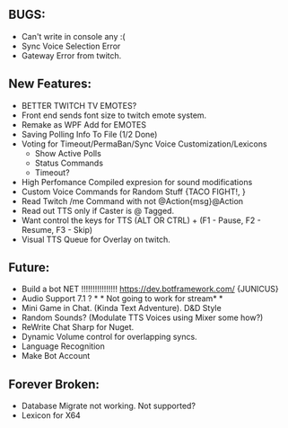 ﻿## BUGS:
* Can't write in console any :(
* Sync Voice Selection Error
* Gateway Error from twitch.

## New Features:
* BETTER TWITCH TV EMOTES?
* Front end sends font size to twitch emote system.
* Remake as WPF Add for EMOTES
* Saving Polling Info To File (1/2 Done)
* Voting for Timeout/PermaBan/Sync Voice Customization/Lexicons
	* Show Active Polls
	* Status Commands
	* Timeout?
* High Perfomance Compiled expresion for sound modifications
* Custom Voice Commands for Random Stuff {TACO FIGHT!, }
* Read Twitch /me Command with not @Action{msg}@Action
* Read out TTS only if Caster is @ Tagged.
* Want control the keys for TTS  (ALT OR CTRL) + (F1 - Pause, F2 - Resume, F3 - Skip)
* Visual TTS Queue for Overlay on twitch.

## Future:
* Build a bot NET !!!!!!!!!!!!!!!! https://dev.botframework.com/ {JUNICUS}
* Audio Support 7.1 ? * * Not going to work for stream* * 
* Mini Game in Chat. (Kinda Text Adventure). D&D Style
* Random Sounds? (Modulate TTS Voices using Mixer some how?)
* ReWrite Chat Sharp for Nuget.
* Dynamic Volume control for overlapping syncs.
* Language Recognition
* Make Bot Account


## Forever Broken:
*  Database Migrate not working. Not supported?
*  Lexicon for X64

